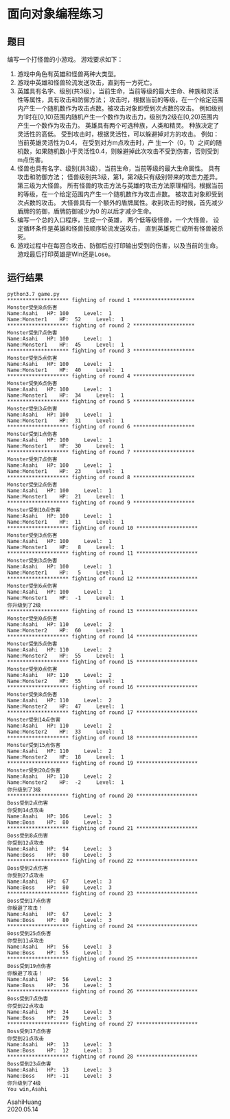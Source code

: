 # 面向对象编程练习

## 题目

编写一个打怪兽的小游戏。
游戏要求如下：

1. 游戏中角色有英雄和怪兽两种大类型。
2. 游戏中英雄和怪兽轮流发送攻击，直到有一方死亡。
3. 英雄具有名字、级别(共3级），当前生命，当前等级的最大生命、种族和灵活性等属性，具有攻击和防御方法；
   攻击时，根据当前的等级，在一个给定范围内产生一个随机数作为攻击点数。被攻击对象即受到次点数的攻击。
   例如级别为1时在[0,10)范围内随机产生一个数作为攻击力，级别为2级在[0,20)范围内产生一个数作为攻击力。
   英雄具有两个可选种族，人类和精灵。 种族决定了灵活性的高低。
   受到攻击时，根据灵活性，可以躲避掉对方的攻击。 例如：当前英雄灵活性为0.4， 在受到对方m点攻击时，产
   生一个（0，1）之间的随机数，如果随机数小于灵活性0.4，则躲避掉此次攻击不受到伤害，否则受到m点伤害。
4. 怪兽也具有名字、级别(共3级），当前生命，当前等级的最大生命属性。 具有攻击和防御方法；
   怪兽级别共3级，第1，第2级只有级别带来的攻击力差异。 第三级为大怪兽。
   所有怪兽的攻击方法与英雄的攻击方法原理相同。根据当前的等级，在一个给定范围内产生一个随机数作为攻击点数。
   被攻击对象即受到次点数的攻击。
   大怪兽具有一个额外的盾牌属性。收到攻击的时候，首先减少盾牌的防御，盾牌防御减少为0 的以后才减少生命。
5. 编写一个总的入口程序，生成一个英雄， 两个低等级怪兽，一个大怪兽， 设定循环条件是英雄和怪兽按顺序轮流发送攻击，
   直到英雄死亡或所有怪兽被杀死。
6. 游戏过程中在每回合攻击、防御后应打印输出受到的伤害，以及当前的生命。游戏最后打印英雄是Win还是Lose。

## 运行结果

```
python3.7 game.py
******************** fighting of round 1 ********************
Monster受到8点伤害
Name:Asahi 	 HP: 100 	 Level:  1
Name:Monster1 	 HP:  52 	 Level:  1
******************** fighting of round 2 ********************
Monster受到7点伤害
Name:Asahi 	 HP: 100 	 Level:  1
Name:Monster1 	 HP:  45 	 Level:  1
******************** fighting of round 3 ********************
Monster受到5点伤害
Name:Asahi 	 HP: 100 	 Level:  1
Name:Monster1 	 HP:  40 	 Level:  1
******************** fighting of round 4 ********************
Monster受到6点伤害
Name:Asahi 	 HP: 100 	 Level:  1
Name:Monster1 	 HP:  34 	 Level:  1
******************** fighting of round 5 ********************
Monster受到3点伤害
Name:Asahi 	 HP: 100 	 Level:  1
Name:Monster1 	 HP:  31 	 Level:  1
******************** fighting of round 6 ********************
Monster受到1点伤害
Name:Asahi 	 HP: 100 	 Level:  1
Name:Monster1 	 HP:  30 	 Level:  1
******************** fighting of round 7 ********************
Monster受到7点伤害
Name:Asahi 	 HP: 100 	 Level:  1
Name:Monster1 	 HP:  23 	 Level:  1
******************** fighting of round 8 ********************
Monster受到2点伤害
Name:Asahi 	 HP: 100 	 Level:  1
Name:Monster1 	 HP:  21 	 Level:  1
******************** fighting of round 9 ********************
Monster受到10点伤害
Name:Asahi 	 HP: 100 	 Level:  1
Name:Monster1 	 HP:  11 	 Level:  1
******************** fighting of round 10 ********************
Monster受到3点伤害
Name:Asahi 	 HP: 100 	 Level:  1
Name:Monster1 	 HP:   8 	 Level:  1
******************** fighting of round 11 ********************
Monster受到3点伤害
Name:Asahi 	 HP: 100 	 Level:  1
Name:Monster1 	 HP:   5 	 Level:  1
******************** fighting of round 12 ********************
Monster受到6点伤害
Name:Asahi 	 HP: 100 	 Level:  1
Name:Monster1 	 HP:  -1 	 Level:  1
你升级到了2级
******************** fighting of round 13 ********************
Monster受到0点伤害
Name:Asahi 	 HP: 110 	 Level:  2
Name:Monster2 	 HP:  60 	 Level:  1
******************** fighting of round 14 ********************
Monster受到5点伤害
Name:Asahi 	 HP: 110 	 Level:  2
Name:Monster2 	 HP:  55 	 Level:  1
******************** fighting of round 15 ********************
Monster受到0点伤害
Name:Asahi 	 HP: 110 	 Level:  2
Name:Monster2 	 HP:  55 	 Level:  1
******************** fighting of round 16 ********************
Monster受到8点伤害
Name:Asahi 	 HP: 110 	 Level:  2
Name:Monster2 	 HP:  47 	 Level:  1
******************** fighting of round 17 ********************
Monster受到14点伤害
Name:Asahi 	 HP: 110 	 Level:  2
Name:Monster2 	 HP:  33 	 Level:  1
******************** fighting of round 18 ********************
Monster受到15点伤害
Name:Asahi 	 HP: 110 	 Level:  2
Name:Monster2 	 HP:  18 	 Level:  1
******************** fighting of round 19 ********************
Monster受到20点伤害
Name:Asahi 	 HP: 110 	 Level:  2
Name:Monster2 	 HP:  -2 	 Level:  1
你升级到了3级
******************** fighting of round 20 ********************
Boss受到2点伤害
你受到14点攻击
Name:Asahi 	 HP: 106 	 Level:  3
Name:Boss 	 HP:  80 	 Level:  3
******************** fighting of round 21 ********************
Boss受到8点伤害
你受到12点攻击
Name:Asahi 	 HP:  94 	 Level:  3
Name:Boss 	 HP:  80 	 Level:  3
******************** fighting of round 22 ********************
Boss受到2点伤害
你受到27点攻击
Name:Asahi 	 HP:  67 	 Level:  3
Name:Boss 	 HP:  80 	 Level:  3
******************** fighting of round 23 ********************
Boss受到17点伤害
你躲避了攻击！
Name:Asahi 	 HP:  67 	 Level:  3
Name:Boss 	 HP:  80 	 Level:  3
******************** fighting of round 24 ********************
Boss受到25点伤害
你受到11点攻击
Name:Asahi 	 HP:  56 	 Level:  3
Name:Boss 	 HP:  55 	 Level:  3
******************** fighting of round 25 ********************
Boss受到19点伤害
你躲避了攻击！
Name:Asahi 	 HP:  56 	 Level:  3
Name:Boss 	 HP:  36 	 Level:  3
******************** fighting of round 26 ********************
Boss受到7点伤害
你受到22点攻击
Name:Asahi 	 HP:  34 	 Level:  3
Name:Boss 	 HP:  29 	 Level:  3
******************** fighting of round 27 ********************
Boss受到17点伤害
你受到21点攻击
Name:Asahi 	 HP:  13 	 Level:  3
Name:Boss 	 HP:  12 	 Level:  3
******************** fighting of round 28 ********************
Boss受到23点伤害
Name:Asahi 	 HP:  13 	 Level:  3
Name:Boss 	 HP: -11 	 Level:  3
你升级到了4级
You win,Asahi
```

AsahiHuang  
2020.05.14

